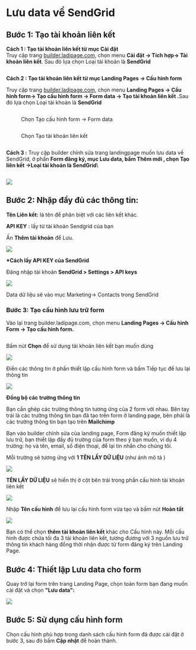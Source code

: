 # Lưu data về SendGrid

## **Bước 1: Tạo tài khoản liên kết**

**Cách 1 : Tạo tài khoản liên kết từ mục Cài đặt** \
Truy cập trang [builder.ladipage.com](http://builder.ladipage.com/), chọn menu **Cài đặt -> Tích hợp-> Tài khoản liên kết**. Sau đó lựa chọn Loại tài khoản là **SendGrid**

<figure><img src="../../.gitbook/assets/image (89).png" alt=""><figcaption></figcaption></figure>

**Cách 2 : Tạo tài khoản liên kết từ mục Landing Pages -> Cấu hình form**

Truy cập trang [builder.ladipage.com](http://builder.ladipage.com/), chọn menu **Landing Pages -> Cấu hình form-> Tạo cấu hình form -> Form data -> Tạo tài khoản liên kết .**&#x53;au đó lựa chọn Loại tài khoản là **SendGrid**

<figure><img src="../../.gitbook/assets/image (1297).png" alt=""><figcaption><p>Chọn Tạo cấu hình form -> Form data </p></figcaption></figure>

<figure><img src="../../.gitbook/assets/image (1298).png" alt=""><figcaption><p>Chọn Tạo tài khoản liên kết</p></figcaption></figure>

<figure><img src="../../.gitbook/assets/image (88).png" alt=""><figcaption></figcaption></figure>

**Cách 3 :** Truy cập builder chỉnh sửa trang landingpage muốn lưu data về SendGrid, ở phần **Form đăng ký, mục Lưu data, bấm Thêm mới , chọn Tạo liên kết ->Loại tài khoản là SendGrid**\


<figure><img src="../../.gitbook/assets/image (27).png" alt=""><figcaption></figcaption></figure>

![](<../../.gitbook/assets/image (456).png>)

## **Bước 2:** Nhập đầy đủ các thông tin:

**Tên Liên kết:** là tên để phân biệt với các liên kết khác.&#x20;

**API KEY** :  lấy từ tài khoản Sendgrid của bạn

Ấn **Thêm tài khoản** để Lưu.

![](<../../.gitbook/assets/image (828).png>)

**\*Cách lấy API KEY của SendGrid**

Đăng nhập tài khoản **SendGrid > Settings > API keys**

![](<../../.gitbook/assets/image (448).png>)

Data dữ liệu sẽ vào mục Marketing-> Contacts trong SendGrid

### Bước 3: **Tạo** cấu hình lưu trữ form&#x20;

Vào lại trang builder.ladipage.com, chọn menu **Landing Pages -> Cấu hình Form -> Tạo cấu hình form.**

<figure><img src="../../.gitbook/assets/cấu hình form (2).gif" alt=""><figcaption></figcaption></figure>

Bấm nút **Chọn** để sử dụng tài khoản liên kết bạn muốn dùng&#x20;

![](<../../.gitbook/assets/image (445).png>)

Điền các thông tin ở phần thiết lập cấu hình form và bấm Tiếp tục để lưu lại thông tin&#x20;

![](<../../.gitbook/assets/image (461).png>)

**Đồng bộ các trường thông tin**

Bạn cần ghép các trường thông tin tương ứng của 2 form với nhau. Bên tay trái là các trường thông tin bạn đã tạo trên form ở landing page, bên phải là các trường thông tin bạn tạo trên **Mailchimp**

Bạn vào builder chỉnh sửa của landing page, Form đăng ký muốn thiết lập lưu trữ, bạn thiết lập đầy đủ trường của form theo ý bạn muốn, ví dụ 4 trường: họ và tên, email, số điện thoại, để lại tin nhắn cho chúng tôi.

Mỗi trường sẽ tương ứng với **1 TÊN LẤY DỮ LIỆU** (như ảnh mô tả )

![](<../../.gitbook/assets/image (283).png>)

**TÊN LẤY DỮ LIỆU** sẽ hiển thị ở cột bên trái trong phần cấu hình tài khoản liên kết

![](<../../.gitbook/assets/image (842).png>)

Nhập **Tên cấu hình** để lưu lại cấu hình form vừa tạo và bấm nút **Hoàn tất** &#x20;

![](<../../.gitbook/assets/image (537).png>)

Bạn có thể chọn **thêm tài khoản liên kết** khác cho Cấu hình này. Mỗi cấu hình được chứa tối đa 3 tài khoản liên kết, tương đương với 3 nguồn lưu trữ thông tin khách hàng đồng thời nhận được từ form đăng ký trên Landing Page.

## **Bước 4: Thiết lập Lưu data cho form**

&#x20;Quay trở lại form trên trang Landing Page, chọn toàn form bạn đang muốn cài đặt và chọn **"Lưu data":**

![](<../../.gitbook/assets/image (279).png>)

## **Bước 5: Sử dụng cấu hình form**&#x20;

&#x20;Chọn cấu hình phù hợp trong danh sách cấu hình form đã được cài đặt ở bước 3, sau đó bấm **Cập nhật** để hoàn thành.
